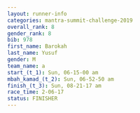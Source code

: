 ```yaml
---
layout: runner-info 
categories: mantra-summit-challenge-2019 
overall_rank: 8
gender_rank: 8
bib: 978
first_name: Barokah
last_name: Yusuf
gender: M
team_name: a
start_(t_1): Sun, 06-15-00 am
mbah_kamad_(t_2): Sun, 06-52-50 am
finish_(t_3): Sun, 08-21-17 am
race_time: 2-06-17
status: FINISHER
---
```


